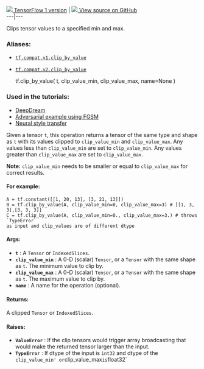 [ ![](https://tensorflow.google.cn/images/tf_logo_32px.png) TensorFlow 1
version](/versions/r1.15/api_docs/python/tf/clip_by_value) |  [
![](https://tensorflow.google.cn/images/GitHub-Mark-32px.png) View source on
GitHub
](https://github.com/tensorflow/tensorflow/blob/r2.0/tensorflow/python/ops/clip_ops.py#L36-L93)  
---|---  
  
Clips tensor values to a specified min and max.

### Aliases:

  * [`tf.compat.v1.clip_by_value`](/api_docs/python/tf/clip_by_value)
  * [`tf.compat.v2.clip_by_value`](/api_docs/python/tf/clip_by_value)

    
    
    tf.clip_by_value(
        t,
        clip_value_min,
        clip_value_max,
        name=None
    )
    

### Used in the tutorials:

  * [DeepDream](https://tensorflow.google.cn/tutorials/generative/deepdream)
  * [Adversarial example using FGSM](https://tensorflow.google.cn/tutorials/generative/adversarial_fgsm)
  * [Neural style transfer](https://tensorflow.google.cn/tutorials/generative/style_transfer)

Given a tensor `t`, this operation returns a tensor of the same type and shape
as `t` with its values clipped to `clip_value_min` and `clip_value_max`. Any
values less than `clip_value_min` are set to `clip_value_min`. Any values
greater than `clip_value_max` are set to `clip_value_max`.

**Note:** `clip_value_min` needs to be smaller or equal to `clip_value_max`
for correct results.

#### For example:

    
    
    A = tf.constant([[1, 20, 13], [3, 21, 13]])
    B = tf.clip_by_value(A, clip_value_min=0, clip_value_max=3) # [[1, 3, 3],[3, 3, 3]]
    C = tf.clip_by_value(A, clip_value_min=0., clip_value_max=3.) # throws `TypeError`
    as input and clip_values are of different dtype
    

#### Args:

  * **`t`** : A `Tensor` or `IndexedSlices`.
  * **`clip_value_min`** : A 0-D (scalar) `Tensor`, or a `Tensor` with the same shape as `t`. The minimum value to clip by.
  * **`clip_value_max`** : A 0-D (scalar) `Tensor`, or a `Tensor` with the same shape as `t`. The maximum value to clip by.
  * **`name`** : A name for the operation (optional).

#### Returns:

A clipped `Tensor` or `IndexedSlices`.

#### Raises:

  * **`ValueError`** : If the clip tensors would trigger array broadcasting that would make the returned tensor larger than the input.
  * **`TypeError`** : If dtype of the input is `int32` and dtype of the `clip_value_min' or`clip_value_max`is`float32`

